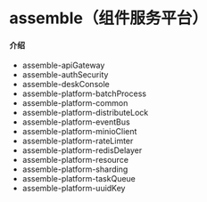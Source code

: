 # assemble（组件服务平台）

#### 介绍

- assemble-apiGateway
- assemble-authSecurity
- assemble-deskConsole
- assemble-platform-batchProcess
- assemble-platform-common
- assemble-platform-distributeLock
- assemble-platform-eventBus
- assemble-platform-minioClient
- assemble-platform-rateLimter
- assemble-platform-redisDelayer
- assemble-platform-resource
- assemble-platform-sharding
- assemble-platform-taskQueue
- assemble-platform-uuidKey